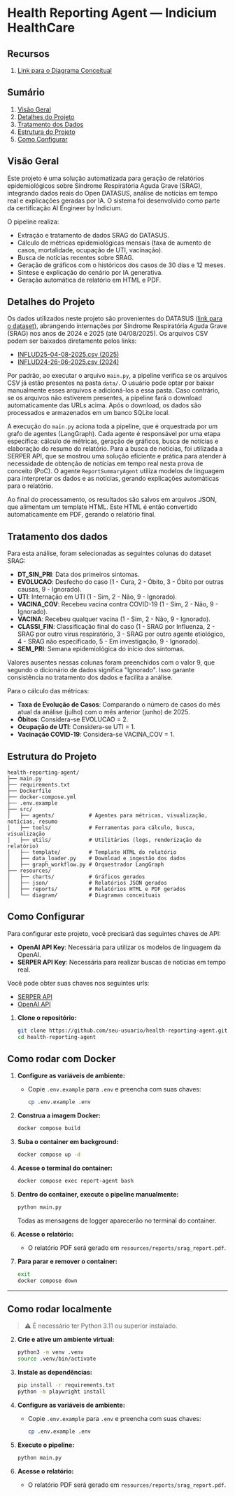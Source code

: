 # Health Reporting Agent — Indicium HealthCare

## Recursos

1. [Link para o Diagrama Conceitual](resources/diagram/conceptual_diagram.png)

## Sumário

1. [Visão Geral](#visão-geral)
2. [Detalhes do Projeto](#detalhes-do-projeto)
3. [Tratamento dos Dados](#tratamento-dos-dados)
4. [Estrutura do Projeto](#estrutura-do-projeto)
5. [Como Configurar](#como-configurar)

## Visão Geral

Este projeto é uma solução automatizada para geração de relatórios epidemiológicos sobre Síndrome Respiratória Aguda Grave (SRAG), integrando dados reais do Open DATASUS, análise de notícias em tempo real e explicações geradas por IA. O sistema foi desenvolvido como parte da certificação AI Engineer by Indicium.

O pipeline realiza:
- Extração e tratamento de dados SRAG do DATASUS.
- Cálculo de métricas epidemiológicas mensais (taxa de aumento de casos, mortalidade, ocupação de UTI, vacinação).
- Busca de notícias recentes sobre SRAG.
- Geração de gráficos com o históricos dos casos de 30 dias e 12 meses.
- Síntese e explicação do cenário por IA generativa.
- Geração automática de relatório em HTML e PDF.


## Detalhes do Projeto

Os dados utilizados neste projeto são provenientes do DATASUS ([link para o dataset](https://opendatasus.saude.gov.br/dataset/srag-2021-a-2024)), abrangendo internações por Síndrome Respiratória Aguda Grave (SRAG) nos anos de 2024 e 2025 (até 04/08/2025). Os arquivos CSV podem ser baixados diretamente pelos links:

- [INFLUD25-04-08-2025.csv (2025)](https://s3.sa-east-1.amazonaws.com/ckan.saude.gov.br/SRAG/2025/INFLUD25-04-08-2025.csv)
- [INFLUD24-26-06-2025.csv (2024)](https://s3.sa-east-1.amazonaws.com/ckan.saude.gov.br/SRAG/2024/INFLUD24-26-06-2025.csv)

Por padrão, ao executar o arquivo `main.py`, a pipeline verifica se os arquivos CSV já estão presentes na pasta `data/`. O usuário pode optar por baixar manualmente esses arquivos e adicioná-los a essa pasta. Caso contrário, se os arquivos não estiverem presentes, a pipeline fará o download automaticamente das URLs acima. Após o download, os dados são processados e armazenados em um banco SQLite local.

A execução do `main.py` aciona toda a pipeline, que é orquestrada por um grafo de agentes (LangGraph). Cada agente é responsável por uma etapa específica: cálculo de métricas, geração de gráficos, busca de notícias e elaboração do resumo do relatório. Para a busca de notícias, foi utilizada a SERPER API, que se mostrou uma solução eficiente e prática para atender à necessidade de obtenção de notícias em tempo real nesta prova de conceito (PoC). O agente `ReportSummaryAgent` utiliza modelos de linguagem para interpretar os dados e as notícias, gerando explicações automáticas para o relatório.

Ao final do processamento, os resultados são salvos em arquivos JSON, que alimentam um template HTML. Este HTML é então convertido automaticamente em PDF, gerando o relatório final.


## Tratamento dos dados

Para esta análise, foram selecionadas as seguintes colunas do dataset SRAG:

- **DT_SIN_PRI**: Data dos primeiros sintomas.
- **EVOLUCAO**: Desfecho do caso (1 - Cura, 2 - Óbito, 3 - Óbito por outras causas, 9 - Ignorado).
- **UTI**: Internação em UTI (1 - Sim, 2 - Não, 9 - Ignorado).
- **VACINA_COV**: Recebeu vacina contra COVID-19 (1 - Sim, 2 - Não, 9 - Ignorado).
- **VACINA**: Recebeu qualquer vacina (1 - Sim, 2 - Não, 9 - Ignorado).
- **CLASSI_FIN**: Classificação final do caso (1 - SRAG por Influenza, 2 - SRAG por outro vírus respiratório, 3 - SRAG por outro agente etiológico, 4 - SRAG não especificado, 5 - Em investigação, 9 - Ignorado).
- **SEM_PRI**: Semana epidemiológica do início dos sintomas.

Valores ausentes nessas colunas foram preenchidos com o valor 9, que segundo o dicionário de dados significa "Ignorado". Isso garante consistência no tratamento dos dados e facilita a análise.

Para o cálculo das métricas:
- **Taxa de Evolução de Casos**: Comparando o número de casos do mês atual da análise (julho) com o mês anterior (junho) de 2025.
- **Óbitos**: Considera-se EVOLUCAO = 2.
- **Ocupação de UTI**: Considera-se UTI = 1.
- **Vacinação COVID-19**: Considera-se VACINA_COV = 1.


## Estrutura do Projeto

```
health-reporting-agent/
├── main.py
├── requirements.txt
├── Dockerfile
├── docker-compose.yml
├── .env.example
├── src/
│   ├── agents/           # Agentes para métricas, visualização, notícias, resumo
│   ├── tools/            # Ferramentas para cálculo, busca, visualização
│   ├── utils/            # Utilitários (logs, renderização de relatório)
│   ├── template/         # Template HTML do relatório
│   ├── data_loader.py    # Download e ingestão dos dados
│   ├── graph_workflow.py # Orquestrador LangGraph
├── resources/
│   ├── charts/           # Gráficos gerados
│   ├── json/             # Relatórios JSON gerados
│   ├── reports/          # Relatórios HTML e PDF gerados
│   └── diagram/          # Diagramas conceituais
```

## Como Configurar

Para configurar este projeto, você precisará das seguintes chaves de API:

- **OpenAI API Key**: Necessária para utilizar os modelos de linguagem da OpenAI.
- **SERPER API Key**: Necessária para realizar buscas de notícias em tempo real.

Você pode obter suas chaves nos seguintes urls:

- [SERPER API](https://serper.dev/)
- [OpenAI API](https://platform.openai.com)

1. **Clone o repositório:**
	```bash
	git clone https://github.com/seu-usuario/health-reporting-agent.git
	cd health-reporting-agent
	```


## Como rodar com Docker

1. **Configure as variáveis de ambiente:**
	- Copie `.env.example` para `.env` e preencha com suas chaves:
	  ```bash
	  cp .env.example .env
	  ```

2. **Construa a imagem Docker:**
	```bash
	docker compose build
	```

3. **Suba o container em background:**
	```bash
	docker compose up -d
	```

4. **Acesse o terminal do container:**
	```bash
	docker compose exec report-agent bash
	```

5. **Dentro do container, execute o pipeline manualmente:**
	```bash
	python main.py
	```
	Todas as mensagens de logger aparecerão no terminal do container.

6. **Acesse o relatório:**
	- O relatório PDF será gerado em `resources/reports/srag_report.pdf`.

7. **Para parar e remover o container:**
	```bash
	exit
	docker compose down
	```

---


## Como rodar localmente

> ⚠️ É necessário ter Python 3.11 ou superior instalado.

2. **Crie e ative um ambiente virtual:**
	```bash
	python3 -m venv .venv
	source .venv/bin/activate
	```

3. **Instale as dependências:**
	```bash
	pip install -r requirements.txt
	python -m playwright install
	```

4. **Configure as variáveis de ambiente:**
	- Copie `.env.example` para `.env` e preencha com suas chaves:
	  ```bash
	  cp .env.example .env
	  ```

5. **Execute o pipeline:**
	```bash
	python main.py
	```

6. **Acesse o relatório:**
	- O relatório PDF será gerado em `resources/reports/srag_report.pdf`.
